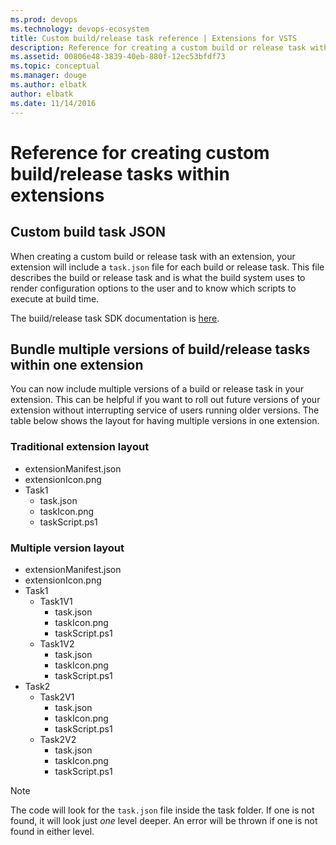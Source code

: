 ```yaml
---
ms.prod: devops
ms.technology: devops-ecosystem
title: Custom build/release task reference | Extensions for VSTS
description: Reference for creating a custom build or release task with an extension in VSTS.
ms.assetid: 00806e48-3839-40eb-880f-12ec53bfdf73
ms.topic: conceptual
ms.manager: douge
ms.author: elbatk
author: elbatk
ms.date: 11/14/2016
---
```


# Reference for creating custom build/release tasks within extensions

## Custom build task JSON

When creating a custom build or release task with an extension, your extension will include a `task.json` file for each build or release task.
This file describes the build or release task and is what the build system uses to render configuration options to the user and to know which scripts to execute at build time.

The build/release task SDK documentation is [here](https://github.com/Microsoft/vsts-task-lib).

## Bundle multiple versions of build/release tasks within one extension
You can now include multiple versions of a build or release task in your extension. This can be helpful if you want to roll out
future versions of your extension without interrupting service of users running older versions. The table below shows the layout for having
multiple versions in one extension.

### Traditional extension layout

* extensionManifest.json
* extensionIcon.png
* Task1
    * task.json
    * taskIcon.png
    * taskScript.ps1

### Multiple version layout

* extensionManifest.json
* extensionIcon.png
* Task1
    * Task1V1
        * task.json
        * taskIcon.png
        * taskScript.ps1
    * Task1V2
        * task.json
        * taskIcon.png
        * taskScript.ps1    
* Task2
    * Task2V1
        * task.json
        * taskIcon.png
        * taskScript.ps1
    * Task2V2
        * task.json
        * taskIcon.png
        * taskScript.ps1
                    

>[!NOTE]
>The code will look for the `task.json` file inside the task folder. If one is not found, it will look just *one* level deeper.
>An error will be thrown if one is not found in either level.


